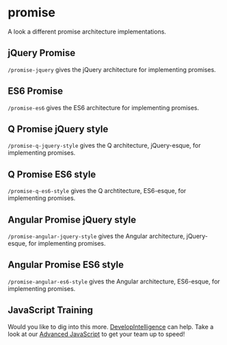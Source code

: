 # promise
A look a different promise architecture implementations.

## jQuery Promise
`/promise-jquery` gives the jQuery architecture for implementing promises.

## ES6 Promise
`/promise-es6` gives the ES6 architecture for implementing promises.

## Q Promise jQuery style
`/promise-q-jquery-style` gives the Q architecture, jQuery-esque, for implementing promises.

## Q Promise ES6 style
`/promise-q-es6-style` gives the Q archtitecture, ES6-esque, for implementing promises. 

## Angular Promise jQuery style
`/promise-angular-jquery-style` gives the Angular architecture, jQuery-esque, for implementing promises. 

## Angular Promise ES6 style
`/promise-angular-es6-style` gives the Angular architecture, ES6-esque, for implementing promises.

## JavaScript Training
Would you like to dig into this more. [DevelopIntelligence](http://www.developintelligence.com) can help. Take a look at our [Advanced JavaScript](http://www.developintelligence.com/catalog/web-development-training/core-javascript/advanced-javascript) to get your team up to speed!


